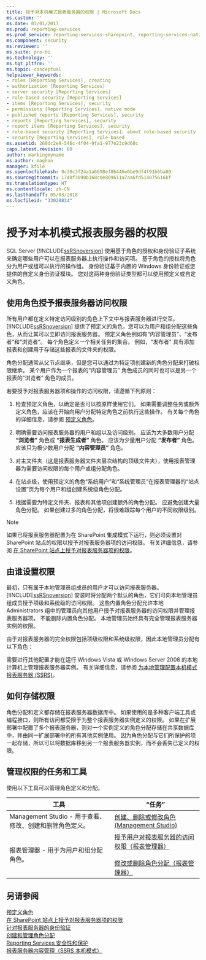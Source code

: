 ```yaml
---
title: 授予对本机模式报表服务器的权限 | Microsoft Docs
ms.custom: ''
ms.date: 03/01/2017
ms.prod: reporting-services
ms.prod_service: reporting-services-sharepoint, reporting-services-native
ms.component: security
ms.reviewer: ''
ms.suite: pro-bi
ms.technology: ''
ms.tgt_pltfrm: ''
ms.topic: conceptual
helpviewer_keywords:
- roles [Reporting Services], creating
- authorization [Reporting Services]
- server security [Reporting Services]
- role-based security [Reporting Services]
- items [Reporting Services], security
- permissions [Reporting Services], native mode
- published reports [Reporting Services], security
- reports [Reporting Services], security
- report items [Reporting Services], security
- role-based security [Reporting Services], about role-based security
- security [Reporting Services], role-based
ms.assetid: 260dc2e9-546c-4f04-9fa1-977e23c9d68c
caps.latest.revision: 60
author: markingmyname
ms.author: maghan
manager: kfile
ms.openlocfilehash: 9c20c3f24a1a6698ef86446e0be9df4f91b6ba80
ms.sourcegitcommit: 1740f3090b168c0e809611a7aa6fd514075616bf
ms.translationtype: HT
ms.contentlocale: zh-CN
ms.lasthandoff: 05/03/2018
ms.locfileid: "33028814"
---
```

# <a name="granting-permissions-on-a-native-mode-report-server"></a>授予对本机模式报表服务器的权限
  SQL Server [!INCLUDE[ssRSnoversion](../../includes/ssrsnoversion-md.md)] 使用基于角色的授权和身份验证子系统来确定哪些用户可以在报表服务器上执行操作和访问项。 基于角色的授权将角色分为用户或组可以执行的操作组。 身份验证基于内置的 Windows 身份验证或您提供的自定义身份验证模块。 您对这两种身份验证类型都可以使用预定义或自定义角色。  
  
## <a name="using-roles-to-grant-report-server-access"></a>使用角色授予报表服务器访问权限  
 所有用户都在定义特定访问级别的角色上下文中与报表服务器进行交互。 [!INCLUDE[ssRSnoversion](../../includes/ssrsnoversion-md.md)] 提供了预定义的角色，您可以为用户和组分配这些角色，从而让其可以立即访问报表服务器。 预定义角色例如有“内容管理员”、“发布者”和“浏览者”。 每个角色定义一个相关任务的集合。 例如，“发布者”  具有添加报表和创建用于存储这些报表的文件夹的权限。  
  
 角色分配通常从父节点继承，但是您可以通过为特定项创建新的角色分配来打破权限继承。 某个用户作为一个报表的“内容管理员”  角色成员的同时也可以是另一个报表的“浏览者”  角色的成员。  
  
 若要授予对报表服务器项和操作的访问权限，请遵循下列原则：  
  
1.  检查预定义角色，以确定是否可以按原样使用它们。 如果需要调整任务或额外定义角色，应该在开始向用户分配特定角色之前执行这些操作。 有关每个角色的详细信息，请参阅 [预定义角色](../../reporting-services/security/role-definitions-predefined-roles.md)。  
  
2.  明确需要访问报表服务器的用户和组以及访问级别。 应该为大多数用户分配 **“浏览者”** 角色或 **“报表生成者”** 角色。 应该为少量用户分配 **“发布者”** 角色。 应该只为极少数用户分配 **“内容管理员”** 角色。  
  
3.  对主文件夹（这是报表服务器文件夹层次结构的顶级文件夹），使用报表管理器为需要访问权限的每个用户或组分配角色。  
  
4.  在站点级，使用预定义的角色“系统用户”和“系统管理员”在报表管理器的“站点设置”页为每个用户和组创建系统级角色分配。  
  
5.  根据需要为特定文件夹、报表和其他项创建额外的角色分配。 应避免创建大量角色分配。 如果创建过多的角色分配，将很难跟踪每个用户的不同权限级别。  
  
> [!NOTE]  
>  如果已将报表服务器配置为在 SharePoint 集成模式下运行，则必须设置对 SharePoint 站点的权限以授予对报表服务器项的访问权限。 有关详细信息，请参阅 [在 SharePoint 站点上授予对报表服务器项的权限](../../reporting-services/security/granting-permissions-on-report-server-items-on-a-sharepoint-site.md)。  
  
## <a name="who-sets-permissions"></a>由谁设置权限  
 最初，只有属于本地管理员组成员的用户才可以访问报表服务器。 [!INCLUDE[ssRSnoversion](../../includes/ssrsnoversion-md.md)] 安装时将分配两个默认的角色，它们可向本地管理员组成员授予项级和系统级的访问权限。 这些内置角色分配允许本地 Administrators 组中的管理员向其他用户授予对报表服务器的访问权限并管理报表服务器项。 不能删除内置角色分配。 本地管理员始终具有完全管理报表服务器实例的权限。  
  
 由于对报表服务器的完全权限包括项级权限和系统级权限，因此本地管理员分配有以下角色：  
  
 需要进行其他配置才能在运行 Windows Vista 或 Windows Server 2008 的本地计算机上管理报表服务器实例。 有关详细信息，请参阅 [为本地管理配置本机模式报表服务器 (SSRS)](../../reporting-services/report-server/configure-a-native-mode-report-server-for-local-administration-ssrs.md)。  
  
## <a name="how-permissions-are-stored"></a>如何存储权限  
 角色分配和定义都存储在报表服务器数据库中。 如果使用的是多种客户端工具或编程接口，则所有访问都受限于为整个报表服务器实例定义的权限。 如果在扩展部署中配置了多个报表服务器，则对一个实例定义的角色分配存储在共享数据库中，并由同一扩展部署中的所有其他实例使用。 因为角色分配与它们所保护的项一起存储，所以可以将数据库移到另一个报表服务器实例，而不会丢失已定义的权限。  
  
## <a name="tasks-and-tools-for-managing-permissions"></a>管理权限的任务和工具  
 使用以下工具可以管理角色定义和分配。  
  
|工具|“任务”|  
|----------|-----------|  
|Management Studio - 用于查看、修改、创建和删除角色定义。|[创建、删除或修改角色 (Management Studio)](../../reporting-services/security/role-definitions-create-delete-or-modify.md)|  
|报表管理器 - 用于为用户和组分配角色。|[授予用户对报表服务器的访问权限（报表管理器）](../../reporting-services/security/grant-user-access-to-a-report-server-report-manager.md)<br /><br /> [修改或删除角色分配（报表管理器）](../../reporting-services/security/role-assignments-modify-or-delete.md)|  
  
## <a name="see-also"></a>另请参阅  
 [预定义角色](../../reporting-services/security/role-definitions-predefined-roles.md)   
 [在 SharePoint 站点上授予对报表服务器项的权限](../../reporting-services/security/granting-permissions-on-report-server-items-on-a-sharepoint-site.md)   
 [针对报表服务器的身份验证](../../reporting-services/security/authentication-with-the-report-server.md)   
 [创建和管理角色分配](../../reporting-services/security/create-and-manage-role-assignments.md)   
 [Reporting Services 安全性和保护](../../reporting-services/security/reporting-services-security-and-protection.md)   
 [报表服务器内容管理（SSRS 本机模式）](../../reporting-services/report-server/report-server-content-management-ssrs-native-mode.md)  
  
  
